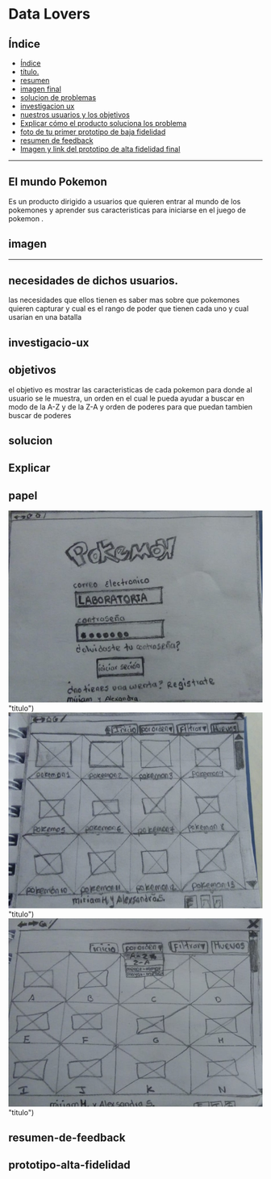 # Data Lovers

## Índice

- [Índice](#índice)
- [ título.](#titulo)
- [ resumen](#resumen)
- [ imagen final](#imagen)
- [ solucion de problemas](#solucion)
- [ investigacion ux](#investigacio-ux)
- [nuestros usuarios y los objetivos](#objetivos)
- [Explicar cómo el producto soluciona los problema](#Explicar)
- [ foto de tu primer prototipo de baja fidelidad](#papel)
- [ resumen de feedback](#resumen-de-feedback)
- [Imagen y link del prototipo de alta fidelidad final](#prototipo-alta-fidelidad)

***



## El mundo Pokemon
Es un producto dirigido a usuarios que quieren entrar al mundo de los pokemones y aprender sus caracteristicas para iniciarse en el juego de pokemon .

## imagen
------
## necesidades de dichos usuarios.
las necesidades que ellos tienen es saber mas sobre que pokemones quieren  capturar y cual es el rango de poder que tienen cada uno y cual usarian en una batalla 



## investigacio-ux


## objetivos
el objetivo es mostrar las caracteristicas de cada pokemon para donde al  usuario se le muestra, un orden en el cual le pueda ayudar a buscar  en modo de la A-Z y de la Z-A y orden de poderes para que puedan tambien buscar de poderes 



## solucion


## Explicar

## papel
![Con titulo](img/1.jpeg) "titulo")
![Con titulo](img/2.jpeg) "titulo")
![Con titulo](img/3.jpeg) "titulo")

## resumen-de-feedback


## prototipo-alta-fidelidad
